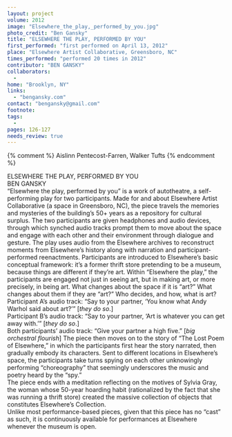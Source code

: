 ```yaml
---
layout: project
volume: 2012
image: "Elsewhere_the_play,_performed_by_you.jpg"
photo_credit: "Ben Gansky"
title: "ELSEWHERE THE PLAY, PERFORMED BY YOU"
first_performed: "first performed on April 13, 2012"
place: "Elsewhere Artist Collaborative, Greensboro, NC"
times_performed: "performed 20 times in 2012"
contributor: "BEN GANSKY"
collaborators: 
  - 
home: "Brooklyn, NY"
links: 
  - "bengansky.com"
contact: "bengansky@gmail.com"
footnote: 
tags: 
  - 
pages: 126-127
needs_review: true
---
```


{% comment %} 
Aislinn Pentecost-Farren, Walker Tufts
{% endcomment %}

 ELSEWHERE THE PLAY, PERFORMED BY YOU  
 BEN GANSKY  
 “Elsewhere the play, performed by you” is a work of autotheatre, a self-performing play for two participants. Made for and about Elsewhere Artist Collaborative (a space in Greensboro, NC), the piece travels the memories and mysteries of the building’s 50+ years as a repository for cultural surplus. The two participants are given headphones and audio devices, through which synched audio tracks prompt them to move about the space and engage with each other and their environment through dialogue and gesture. The play uses audio from the Elsewhere archives to reconstruct moments from Elsewhere’s history along with narration and participant-performed reenactments. Participants are introduced to Elsewhere’s basic conceptual framework: it’s a former thrift store pretending to be a museum, because things are different if they’re art. Within “Elsewhere the play,” the participants are engaged not just in seeing art, but in making art, or more precisely, in being art. What changes about the space if it is “art?” What changes about them if they are “art?” Who decides, and how, what is art?  
 Participant A’s audio track: “Say to your partner, ‘You know what Andy Warhol said about art?’” [<em>they do so</em>.]  
 Participant B’s audio track: “Say to your partner, ‘Art is whatever you can get away with.’” [<em>they do so</em>.]  
 Both participants’ audio track:  “Give your partner a high five.” [<em>big orchestral flourish</em>] 
 The piece then moves on to the story of “The Lost Poem of Elsewhere,” in which the participants first hear the story narrated, then gradually embody its characters. Sent to different locations in Elsewhere’s space, the participants take turns spying on each other unknowingly performing “choreography” that seemingly underscores the music and poetry heard by the “spy.”  
 The piece ends with a meditation reflecting on the motives of Sylvia Gray, the woman whose 50-year hoarding habit (rationalized by the fact that she was running a thrift store) created the massive collection of objects that constitutes Elsewhere’s Collection.  
 Unlike most performance-based pieces, given that this piece has no “cast” as such, it is continuously available for performances at Elsewhere whenever the museum is open.  
